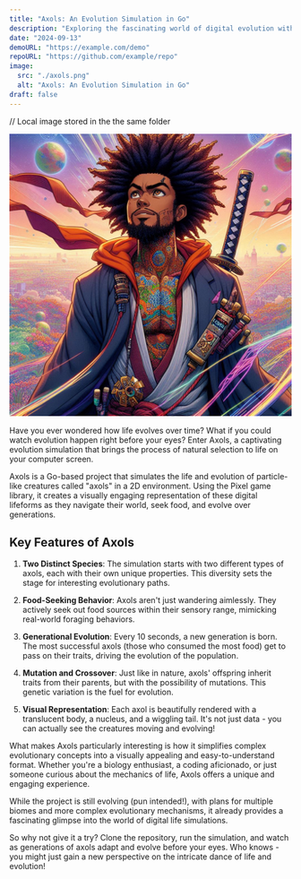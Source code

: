 ```yaml
---
title: "Axols: An Evolution Simulation in Go"
description: "Exploring the fascinating world of digital evolution with Axols, a 2D particle-based life simulation."
date: "2024-09-13"
demoURL: "https://example.com/demo"
repoURL: "https://github.com/example/repo"
image:
  src: "./axols.png"
  alt: "Axols: An Evolution Simulation in Go"
draft: false
---
```


// Local image stored in the the same folder
<!-- Use a relative file path or import alias -->
![Axols](./axols.png)

Have you ever wondered how life evolves over time? What if you could watch evolution happen right before your eyes? Enter Axols, a captivating evolution simulation that brings the process of natural selection to life on your computer screen.

Axols is a Go-based project that simulates the life and evolution of particle-like creatures called "axols" in a 2D environment. Using the Pixel game library, it creates a visually engaging representation of these digital lifeforms as they navigate their world, seek food, and evolve over generations.

## Key Features of Axols

1. **Two Distinct Species**: The simulation starts with two different types of axols, each with their own unique properties. This diversity sets the stage for interesting evolutionary paths.

2. **Food-Seeking Behavior**: Axols aren't just wandering aimlessly. They actively seek out food sources within their sensory range, mimicking real-world foraging behaviors.

3. **Generational Evolution**: Every 10 seconds, a new generation is born. The most successful axols (those who consumed the most food) get to pass on their traits, driving the evolution of the population.

4. **Mutation and Crossover**: Just like in nature, axols' offspring inherit traits from their parents, but with the possibility of mutations. This genetic variation is the fuel for evolution.

5. **Visual Representation**: Each axol is beautifully rendered with a translucent body, a nucleus, and a wiggling tail. It's not just data - you can actually see the creatures moving and evolving!

What makes Axols particularly interesting is how it simplifies complex evolutionary concepts into a visually appealing and easy-to-understand format. Whether you're a biology enthusiast, a coding aficionado, or just someone curious about the mechanics of life, Axols offers a unique and engaging experience.

While the project is still evolving (pun intended!), with plans for multiple biomes and more complex evolutionary mechanisms, it already provides a fascinating glimpse into the world of digital life simulations.

So why not give it a try? Clone the repository, run the simulation, and watch as generations of axols adapt and evolve before your eyes. Who knows - you might just gain a new perspective on the intricate dance of life and evolution!
